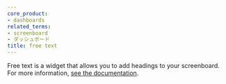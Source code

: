 ```yaml
---
core_product:
- dashboards
related_terms:
- screenboard
- ダッシュボード
title: free text
---
```

Free text is a widget that allows you to add headings to your screenboard. For more information, <a href="/dashboards/widgets/free_text/">see the documentation</a>.